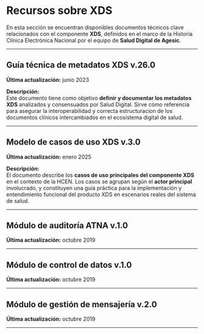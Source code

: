 # Recursos sobre XDS

En esta sección se encuentran disponibles documentos técnicos clave relacionados con el componente **XDS**, definidos en el marco de la Historia Clínica Electrónica Nacional por el equipo de **Salud Digital de Agesic**.

---

## Guía técnica de metadatos XDS v.26.0

**Última actualización:** junio 2023  

**Descripción:**  
Este documento tiene como objetivo **definir y documentar los metadatos XDS** analizados y consensuados por Salud Digital. Sirve como referencia para asegurar la interoperabilidad y correcta estructuracion de los documentos clínicos intercambiados en el ecosistema digital de salud.

---

## Modelo de casos de uso XDS v.3.0

**Última actualización:** enero 2025  

**Descripción:**  
El documento describe los **casos de uso principales del componente XDS** en el contexto de la HCEN. Los casos se agrupan según el **actor principal** involucrado, y constituyen una guía práctica para la implementación y entendimiento funcional del producto XDS en escenarios reales del sistema de salud.

---

## Módulo de auditoría ATNA v.1.0

**Última actualización:** octubre 2019  


---

## Módulo de control de datos v.1.0

**Última actualización:** octubre 2019  


---

## Módulo de gestión de mensajería v.2.0

**Última actualización:** octubre 2019  


---